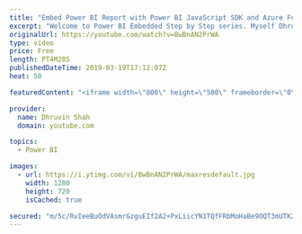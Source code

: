 ```yaml
---
title: "Embed Power BI Report with Power BI JavaScript SDK and Azure Function APP |  Step 5"
excerpt: "Welcome to Power BI Embedded Step by Step series. Myself Dhruvin Shah. The entire series is dedicated to the Intermediate level of Power BI folks. The series covers step by step guide to embed the Power BI report in any third-party custom application or SaaS application. During this video we will call"
originalUrl: https://youtube.com/watch?v=BwBnAN2PrWA
type: video
price: Free
length: PT4M28S
publishedDateTime: 2019-03-19T17:12:07Z
heat: 50

featuredContent: "<iframe width=\"800\" height=\"500\" frameborder=\"0\" src=\"https://www.youtube.com/embed/BwBnAN2PrWA\" allow=\"accelerometer; autoplay; encrypted-media; gyroscope; picture-in-picture\" allowfullscreen></iframe>"

provider:
  name: Dhruvin Shah
  domain: youtube.com

topics:
  - Power BI

images:
  - url: https://i.ytimg.com/vi/BwBnAN2PrWA/maxresdefault.jpg
    width: 1280
    height: 720
    isCached: true

secured: "m/5c/RvIeeBuOdVAsmrGzguEIf2A2+PxLiicYN1TQfFRbMoHaBe9OQT3mUTK2lEV+qq5Utj2B4ZTvrvvlmVDpmQcuetIipbWcPRv/40FqSI0BjVOWLBIXnPUDtCctU9m76sDgRzKmFhhZUVw/lz3vVcW/EYtWoC//uN6TmcYs2qBnlz6hGXdfABP/G2WAqHjsnyDl1TqEDondkPapTBOBZVT88IPvbWokkjAVA79a1/Xg/j9muh1cjO32sMX5xa9eWON0mMgg18BZfV4hHpXs5BNW81XmgR9R+vxjm3nFPw1vV913n08DjZS5x82NzgFiE7qseZCBsP2doDZ1ZDh2tYVbo6nlEqcZ1KZESej14oczsxikZbbUbDSsvVUFFyWwsU3oIe/iE2kk8fYONr07PH2mL6FzlIDbGRRJ7J9qFY=;bL7FIQ8x2QckwGXEK5ZCsA=="
---
```


